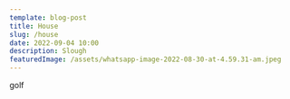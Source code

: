```yaml
---
template: blog-post
title: House
slug: /house
date: 2022-09-04 10:00
description: Slough
featuredImage: /assets/whatsapp-image-2022-08-30-at-4.59.31-am.jpeg
---
```

golf